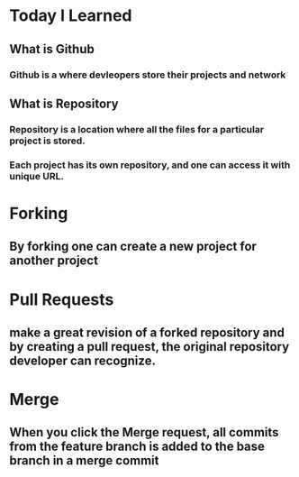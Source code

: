 # Today I Learned
## What is Github
### Github is a where devleopers store their projects and network

## What is Repository
### Repository is a location where all the files for a particular project is stored. 
### Each project has its own repository, and one can access it with unique URL.

# Forking 
## By forking one can create a new project for another project

# Pull Requests
## make a great revision of a forked repository and by creating a pull request, the original repository developer can recognize.

# Merge
## When you click the Merge request, all commits from the feature branch is added to the base branch in a merge commit
